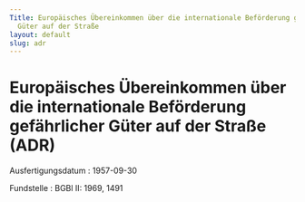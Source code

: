 ```yaml
---
Title: Europäisches Übereinkommen über die internationale Beförderung gefährlicher
  Güter auf der Straße
layout: default
slug: adr
---
```


# Europäisches Übereinkommen über die internationale Beförderung gefährlicher Güter auf der Straße (ADR)

Ausfertigungsdatum
:   1957-09-30

Fundstelle
:   BGBl II: 1969, 1491

